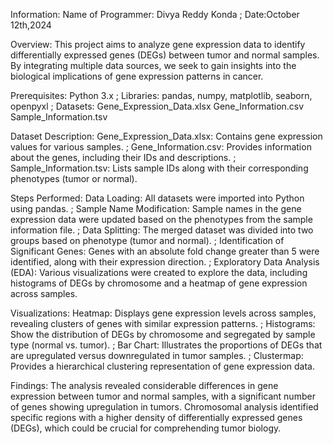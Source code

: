 Information:
Name of Programmer: Divya Reddy Konda     ;
Date:October 12th,2024

Overview:
This project aims to analyze gene expression data to identify differentially expressed genes (DEGs) between tumor and normal samples. By integrating multiple data sources, we seek to gain insights into the biological implications of gene expression patterns in cancer.

Prerequisites:
Python 3.x      ;
Libraries: pandas, numpy, matplotlib, seaborn, openpyxl            ;
Datasets:
Gene_Expression_Data.xlsx
Gene_Information.csv
Sample_Information.tsv

Dataset Description:
Gene_Expression_Data.xlsx: Contains gene expression values for various samples.        ;
Gene_Information.csv: Provides information about the genes, including their IDs and descriptions.        ;
Sample_Information.tsv: Lists sample IDs along with their corresponding phenotypes (tumor or normal).

Steps Performed:
Data Loading: All datasets were imported into Python using pandas.         ;
Sample Name Modification: Sample names in the gene expression data were updated based on the phenotypes from the sample information file.        ; 
Data Splitting: The merged dataset was divided into two groups based on phenotype (tumor and normal).       ;
Identification of Significant Genes: Genes with an absolute fold change greater than 5 were identified, along with their expression direction.                 ;
Exploratory Data Analysis (EDA): Various visualizations were created to explore the data, including histograms of DEGs by chromosome and a heatmap of gene expression across samples.

Visualizations:
Heatmap: Displays gene expression levels across samples, revealing clusters of genes with similar expression patterns.     ;
Histograms: Show the distribution of DEGs by chromosome and segregated by sample type (normal vs. tumor).      ;
Bar Chart: Illustrates the proportions of DEGs that are upregulated versus downregulated in tumor samples.      ;
Clustermap: Provides a hierarchical clustering representation of gene expression data.

Findings:
The analysis revealed considerable differences in gene expression between tumor and normal samples, with a significant number of genes showing upregulation in tumors. Chromosomal analysis identified specific regions with a higher density of differentially expressed genes (DEGs), which could be crucial for comprehending tumor biology.




